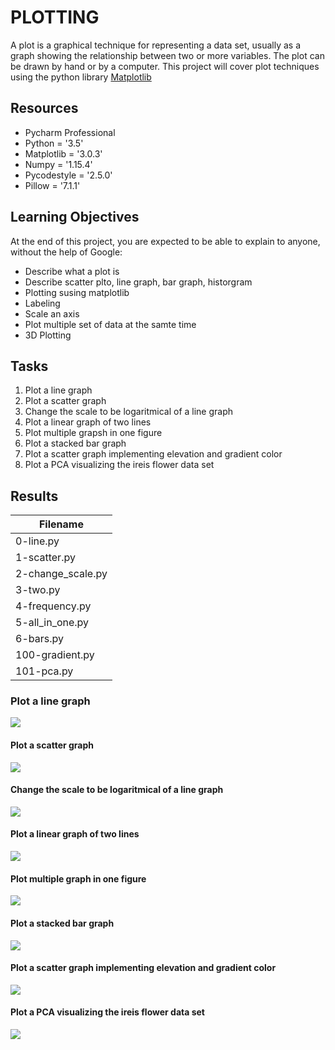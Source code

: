 # PLOTTING

A plot is a graphical technique for representing a data set, usually as a graph showing the relationship between two or more variables. The plot can be drawn by hand or by a computer. This project will cover plot techniques using the python library [Matplotlib](https://matplotlib.org/)

## Resources

- Pycharm Professional
- Python = '3.5'
- Matplotlib = '3.0.3'
- Numpy = '1.15.4'
- Pycodestyle = '2.5.0'
- Pillow = '7.1.1'

## Learning Objectives
At the end of this project, you are expected to be able to explain to anyone, without the help of Google:
- Describe what a plot is
- Describe scatter plto, line graph, bar graph, historgram
- Plotting susing matplotlib
- Labeling
- Scale an axis
- Plot multiple set of data at the samte time
- 3D Plotting

## Tasks

1. Plot a line graph
2. Plot a scatter graph
3. Change the scale to be logaritmical of a line graph
4. Plot a linear graph of two lines
5. Plot multiple grapsh in one figure
6. Plot a stacked bar graph
7. Plot a scatter graph implementing elevation and gradient color
8. Plot a PCA visualizing the ireis flower data set

## Results

| Filename |
| ------ |
| 0-line.py |
| 1-scatter.py |
| 2-change_scale.py |
| 3-two.py | 
| 4-frequency.py |
| 5-all_in_one.py |
| 6-bars.py | 
| 100-gradient.py |
| 101-pca.py |


### Plot a line graph

![](https://raw.githubusercontent.com/edward0rtiz/holbertonschool-machine_learning/master/math/0x01-plotting/plots/line.png)

#### Plot a scatter graph
![](https://raw.githubusercontent.com/edward0rtiz/holbertonschool-machine_learning/master/math/0x01-plotting/plots/scatter.png)

#### Change the scale to be logaritmical of a line graph
![](https://raw.githubusercontent.com/edward0rtiz/holbertonschool-machine_learning/master/math/0x01-plotting/plots/scale.png)

#### Plot a linear graph of two lines
![](https://raw.githubusercontent.com/edward0rtiz/holbertonschool-machine_learning/master/math/0x01-plotting/plots/two.png)

#### Plot multiple graph in one figure
![](https://raw.githubusercontent.com/edward0rtiz/holbertonschool-machine_learning/master/math/0x01-plotting/plots/Figure_1.png)

#### Plot a stacked bar graph
![](https://raw.githubusercontent.com/edward0rtiz/holbertonschool-machine_learning/master/math/0x01-plotting/plots/bars.png)

#### Plot a scatter graph implementing elevation and gradient color
![](https://raw.githubusercontent.com/edward0rtiz/holbertonschool-machine_learning/master/math/0x01-plotting/plots/gradient.png)

#### Plot a PCA visualizing the ireis flower data set
![](https://raw.githubusercontent.com/edward0rtiz/holbertonschool-machine_learning/master/math/0x01-plotting/plots/PCA.png)

